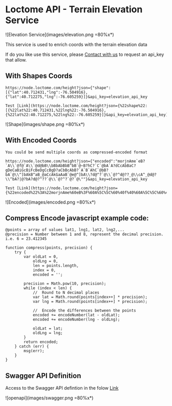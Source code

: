 # Loctome API - Terrain Elevation Service

![Elevation Service](images/elevation.png =80%x*)

This service is used to enrich coords with the terrain elevation data

If do you like use this service, please [Contact with us](https://loctome.com/web/english/contact-us) to request an api_key that allow.

## With Shapes Coords

	https://node.loctome.com/height?json={"shape":[{"lat":40.712431,"lng":-76.504916},{"lat":40.712275,"lng":-76.605259}]}&api_key=elevation_api_key

	Test [Link](https://node.loctome.com/height?json={%22shape%22:[{%22lat%22:40.712431,%22lng%22:-76.504916},{%22lat%22:40.712275,%22lng%22:-76.605259}]}&api_key=elevation_api_key)

![Shape](images/shape.png =80%x*)

## With Encoded Coords

	You could be send multiple coords as compressed-encoded format

	https://node.loctome.com/height?json={"encoded":"morjnAme`eB?`A\\`@f@`A\\`@d@bB\\bBbAbBbB^bB`@~B?hC?`C`@bA`A?dCcAbBaC?gDeCaBiGcBiFcBeDgCcBgD?aCbBcAbB?`A`B`AhC`@bB?bA`@\\^]bAkB^aB_@aCcAkGaAaB`@e@^]bA\\?d@^?`@\\`@?^d@??_@\\cA^_@d@?\\^bA?|@?bA?d@?^??`@\\`@?^?`@?`@\""}&api_key=elevation_api_key

	Test [Link](https://node.loctome.com/height?json={%22encoded%22%3A%22morjnAme%60eB%3F%60A%5C%5C%60%40f%40%60A%5C%5C%60%40d%40bB%5C%5CbBbAbBbB%5EbB%60%40~B%3FhC%3F%60C%60%40bA%60A%3FdCcAbBaC%3FgDeCaBiGcBiFcBeDgCcBgD%3FaCbBcAbB%3F%60A%60B%60AhC%60%40bB%3FbA%60%40%5C%5C%5E%5DbAkB%5EaB_%40aCcAkGaAaB%60%40e%40%5E%5DbA%5C%5C%3Fd%40%5E%3F%60%40%5C%5C%60%40%3F%5Ed%40%3F%3F_%40%5C%5CcA%5E_%40d%40%3F%5C%5C%5EbA%3F%7C%40%3FbA%3Fd%40%3F%5E%3F%3F%60%40%5C%5C%60%40%3F%5E%3F%60%40%3F%60%40%5C%22%22}&api_key=elevation_api_key)

![Encoded](images/encoded.png =80%x*)

## Compress Encode javascript example code:

	@points = array of values lat1, lng1, lat2, lng2,...
	@precision = Number between 1 and 8, represent the decimal precision. i.e. 6 = 23.412345

	function compress(points, precision) {
		try {
			var oldLat = 0,
				oldLng = 0,
				len = points.length,
				index = 0,
				encoded = '';
			
			precision = Math.pow(10, precision);
			while (index < len) {
				//  Round to N decimal places
				var lat = Math.round(points[index++] * precision);
				var lng = Math.round(points[index++] * precision);

				//  Encode the differences between the points
				encoded += encodeNumber(lat - oldLat);
				encoded += encodeNumber(lng - oldLng);

				oldLat = lat;
				oldLng = lng;
			}
			return encoded;
		} catch (err) {
			msg(err);
		}
	}
	
## Swagger API Definition

Access to the Swagger API defintion in the folow [Link](https://editor.swagger.io/?url=https://node.loctome.com/swagger/elevation.yaml) 

![openapi](images/swagger.png =80%x*)